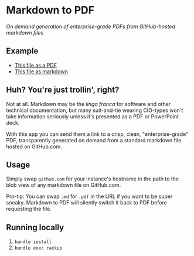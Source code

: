 # Markdown to PDF

*On demand generation of enterprise-grade PDFs from GitHub-hosted markdown files*

## Example

* [This file as a PDF](https://github-pdf.herokuapp.com/benbalter/markdown-to-pdf/blob/master/README.pdf)
* [This file as markdown](https://github.com/benbalter/markdown-to-pdf/blob/master/README.md)

## Huh? You're just trollin', right?

Not at all. Markdown may be the *linga franca* for software and other technical documentation, but many suit-and-tie wearing CIO-types won't take information seriously unless it's presented as a PDF or PowerPoint deck.

With this app you can send them a link to a crisp, clean, "enterprise-grade" PDF, transparently generated on demand from a standard markdown file hosted on GitHub.com.

## Usage

Simply swap `github.com` for your instance's hostname in the path to the blob view of any markdown file on GitHub.com.

Pro-tip: You can swap `.md` for `.pdf` in the URL if you want to be super sneaky. Markdown to PDF will silently switch it back to PDF before requesting the file.

## Running locally

1. `bundle install`
2. `bundle exec rackup`
